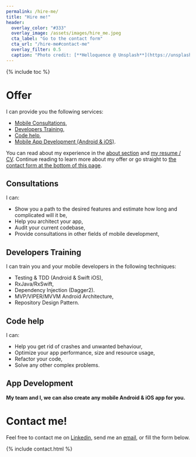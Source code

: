 ```yaml
---
permalink: /hire-me/
title: "Hire me!"
header:
  overlay_color: "#333"
  overlay_image: /assets/images/hire_me.jpeg
  cta_label: "Go to the contact form"
  cta_url: "/hire-me#contact-me"
  overlay_filter: 0.5
  caption: "Photo credit: [**Helloquence @ Unsplash**](https://unsplash.com/@helloquence)"
---
```

{% include toc %}

# Offer

I can provide you the following services:

- [Mobile Consultations](#consultations),
- [Developers Training](#developers-training),
- [Code help](#code-help),
- [Mobile App Development (Android & iOS)](#app-development).

You can read about my experience in the [about section](/about) and [my resume / CV](https://github.com/mkoslacz/my-CV-resume/blob/master/mateusz_koslacz_cv.pdf). Continue reading to learn more about my offer or go straight to [the contact form at the bottom of this page](#contact-me).

## Consultations
I can:
- Show you a path to the desired features and estimate how long and complicated will it be,
- Help you architect your app,
- Audit your current codebase,
- Provide consultations in other fields of mobile development,

## Developers Training
I can train you and your mobile developers in the following techniques:
- Testing & TDD (Android & Swift iOS),
- RxJava/RxSwift,
- Dependency Injection (Dagger2).
- MVP/VIPER/MVVM Android Architecture,
- Repository Design Pattern.

## Code help
I can:
- Help you get rid of crashes and unwanted behaviour,
- Optimize your app performance, size and resource usage,
- Refactor your code,
- Solve any other complex problems.

## App Development
**My team and I, we can also create any mobile Android & iOS app for you.**

# Contact me!
Feel free to contact me on [Linkedin](https://www.linkedin.com/in/mateuszkoslacz/), send me an [email](mailto:contact@mateuszkoslacz.com), or fill the form below.

{% include contact.html %}
